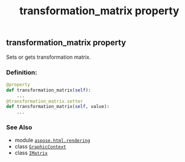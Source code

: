 ﻿---
title: transformation_matrix property
second_title: Aspose.HTML for Python via .NET API References
description: 
type: docs
weight: 190
url: /python-net/aspose.html.rendering/graphiccontext/transformation_matrix/
is_root: false
---

## transformation_matrix property


Sets or gets transformation matrix.
### Definition:
```python
@property
def transformation_matrix(self):
    ...
@transformation_matrix.setter
def transformation_matrix(self, value):
    ...
```

### See Also
* module [`aspose.html.rendering`](../../)
* class [`GraphicContext`](/html/python-net/aspose.html.rendering/graphiccontext)
* class [`IMatrix`](/html/python-net/aspose.html.drawing/imatrix)
